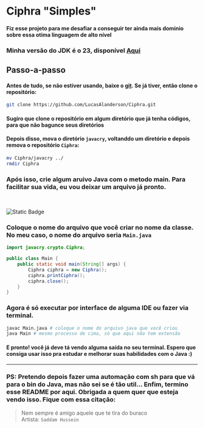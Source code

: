 # Ciphra "Simples"

#### Fiz esse projeto para me desafiar a conseguir ter ainda mais dominio sobre essa otima linguagem de alto nível

### Minha versão do JDK é o 23, disponível [Aqui](https://www.oracle.com/br/java/technologies/downloads/#java23)

## Passo-a-passo
#### Antes de tudo, se não estiver usando, baixe o [git](https://git-scm.com/downloads). Se já tiver, então clone o repositório:
```bash
git clone https://github.com/LucasAlanderson/Ciphra.git
```
#### Sugiro que clone o repositório em algum diretório que já tenha códigos, para que não bagunce seus diretórios

#### Depois disso, mova o diretório `javacry`, voltanddo um diretório e depois remova o repositório `Ciphra`:
```bash
mv Ciphra/javacry ../
rmdir Ciphra
```
### Após isso, crie algum aruivo Java com o metodo main. Para facilitar sua vida, eu vou deixar um arquivo já pronto.

</br>

![Static Badge](https://img.shields.io/badge/⚠️Atenção⚠️-ffea00?style=for-the-badge&logoSize=30)
### Coloque o nome do arquivo que você criar no nome da classe. No meu caso, o nome do arquivo seria ``Main.java``

```java
import javacry.crypto.Ciphra;

public class Main {
    public static void main(String[] args) {
        Ciphra ciphra = new Ciphra();
        ciphra.printCiphra();
        ciphra.close();
    }
}

```

### Agora é só executar por interface de alguma IDE ou fazer via terminal.
```bash
javac Main.java # coloque o nome do arquivo java que você criou
java Main # mesmo processo de cima, só que aqui não tem extensão
```

#### E pronto! você já deve tá vendo alguma saída no seu terminal. Espero que consiga usar isso pra estudar e melhorar suas habilidades com o Java :)

---

### PS: Pretendo depois fazer uma automação com sh para que vá para o bin do Java, mas não sei se é tão util... Enfim, termino esse README por aqui. Obrigada a quem quer que esteja vendo isso. Fique com essa citação:

> Nem sempre é amigo aquele que te tira do buraco </br>Artista: `Saddam Hussein`
